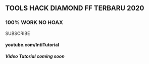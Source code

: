 ## TOOLS HACK DIAMOND FF TERBARU 2020
### 100% WORK NO HOAX

SUBSCRIBE 
#### youtube.com/IntiTutorial
##### Video Tutorial coming soon
